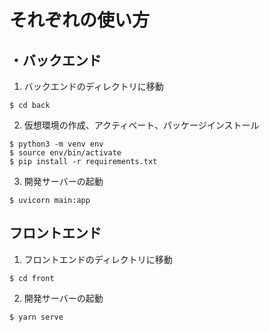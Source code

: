 # それぞれの使い方

## ・バックエンド
1. バックエンドのディレクトリに移動
```
$ cd back
```
2. 仮想環境の作成、アクティベート、パッケージインストール
```
$ python3 -m venv env
$ source env/bin/activate
$ pip install -r requirements.txt
```

3. 開発サーバーの起動
```
$ uvicorn main:app
```

## フロントエンド
1. フロントエンドのディレクトリに移動
```
$ cd front
```

2. 開発サーバーの起動
```
$ yarn serve
```
